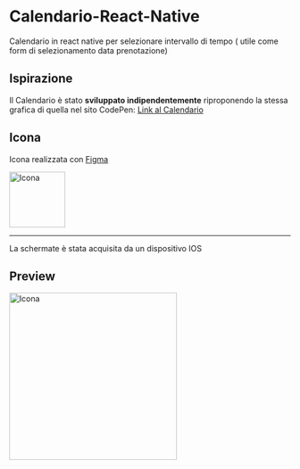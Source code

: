 # Calendario-React-Native

Calendario in react native per selezionare intervallo di tempo ( utile come form di selezionamento data prenotazione)

## Ispirazione

Il Calendario è stato **sviluppato indipendentemente** riproponendo la stessa grafica di quella nel sito CodePen: [Link al Calendario](https://codepen.io/sawyer22/pen/ddYroL) 


## Icona

Icona realizzata con [Figma](https://www.figma.com/)   

<img src="https://github.com/vittorioPiotti/Calendario-React-Native/blob/main/icona.png" alt="Icona" width="100"/>


---

La schermate è stata acquisita da un dispositivo IOS 

## Preview
<img src="https://github.com/vittorioPiotti/Calendario-React-Native/blob/main/calendar.gif" alt="Icona" width="300"/>

